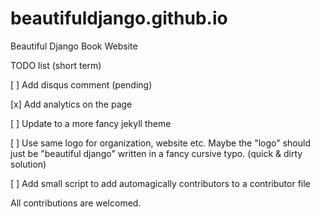 # beautifuldjango.github.io
Beautiful Django Book Website

TODO list (short term)

[ ] Add disqus comment (pending)

[x] Add analytics on the page

[ ] Update to a more fancy jekyll theme

[ ] Use same logo for organization, website etc. Maybe the "logo" should just be "beautiful django" written in a fancy cursive typo. (quick & dirty solution)

[ ] Add small script to add automagically contributors to a contributor file


All contributions are welcomed.
